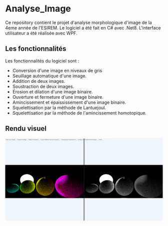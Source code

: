 # Analyse_Image

Ce repository contient le projet d'analyse morphologique d'image de la 4eme année de l'ESIREM. Le logiciel a été fait en C# avec .Net8. L'interface utilisateur a été réalisée avec WPF.  

## Les fonctionnalités  

Les fonctionnalités du logiciel sont :

- Conversion d'une image en niveaux de gris
- Seuillage automatique d'une image.
- Addition de deux images.
- Soustraction de deux images.
- Érosion et dilation d'une image binaire.
- Ouverture et fermeture d'une image binaire.
- Amincissement et épaississement d'une image binaire.
- Squelettisation par la méthode de Lantuejoul.
- Squelettisation par la méthode de l'amincissement homotopique.

## Rendu visuel

![image](https://github.com/Arttys1/Analyse_Image/blob/main/images/rendu_visuel.png)
